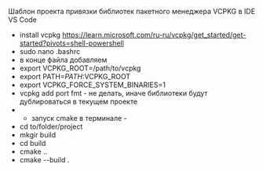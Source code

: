 Шаблон проекта привязки библиотек пакетного менеджера VCPKG в IDE VS Code
-  install vcpkg https://learn.microsoft.com/ru-ru/vcpkg/get_started/get-started?pivots=shell-powershell
-  sudo nano .bashrc
-  в конце файла добавляем
-  export VCPKG_ROOT=/path/to/vcpkg 
-  export PATH=$PATH:$VCPKG_ROOT
-  export VCPKG_FORCE_SYSTEM_BINARIES=1
-  vcpkg add port fmt - не делать, иначе библиотеки будут дублироваться в текущем проекте
- - запуск cmake в терминале -
-  cd to/folder/project
-  mkgir build
-  cd build
-  cmake ..
-  cmake --build .

